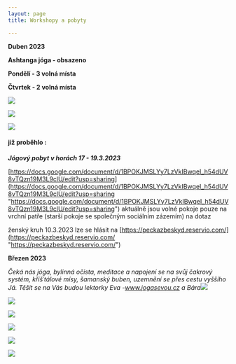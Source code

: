 ```yaml
---
layout: page
title: Workshopy a pobyty

---
```

**Duben 2023**

**Ashtanga jóga - obsazeno**

**Pondělí - 3 volná místa**

**Čtvrtek - 2 volná místa**

![](/uploads/ahtanga-yoga.png)

![](/uploads/1.png)

![](/uploads/2.png)

#### již proběhlo :

**_Jógový pobyt v horách 17 - 19.3.2023_**

[https://docs.google.com/document/d/1BPOKJMSLYy7LzVkIBwqeI_h54dUV8vTQzn19M3L9clU/edit?usp=sharing](https://docs.google.com/document/d/1BPOKJMSLYy7LzVkIBwqeI_h54dUV8vTQzn19M3L9clU/edit?usp=sharing "https://docs.google.com/document/d/1BPOKJMSLYy7LzVkIBwqeI_h54dUV8vTQzn19M3L9clU/edit?usp=sharing") aktuálně jsou volné pokoje pouze na vrchní patře (starší pokoje se společným sociálním zázemím) na dotaz

ženský kruh 10.3.2023 lze se hlásit na [https://peckazbeskyd.reservio.com/](https://peckazbeskyd.reservio.com/ "https://peckazbeskyd.reservio.com/")

**Březen 2023**

_Čeká nás jóga, bylinná očista, meditace a napojení se na svůj čakrový systém, křiš´tálové mísy, šamanský buben, uzemnění se přes cestu vyššího Já. Těšit se na Vás budou lektorky Eva -www.jogasevou.cz a Bára_![](/uploads/srdecne-vas-zveme-na-myseriozni-cestu-cakrovym-sysemem-6.png)

![](/uploads/page0001-2.jpg)

![](/uploads/vanocni-prodlouzena-lekce-jogy-page0001.jpg)

![](/uploads/harmonizace-a-zvukomeditace-kristalovymi-misami-page0001.jpg)

![](/uploads/meditace-zvukem-page0001mail.jpg)

![](/uploads/meditace-zvukem-page0001.jpg)